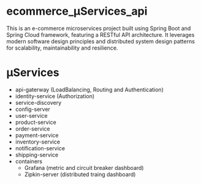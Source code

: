 # ecommerce_μServices_api
This is an e-commerce microservices project built using Spring Boot and Spring Cloud framework, featuring a RESTful API architecture. It leverages modern software design principles and distributed system design patterns for scalability, maintainability and resilience.

# μServices
  - api-gaterway (LoadBalancing, Routing and Authentication)
  - identity-service (Authorization)
  - service-discovery
  - config-server
  - user-service
  - product-service
  - order-service
  - payment-service
  - inventory-service
  - notification-service
  - shipping-service
  - containers
      - Grafana (metric and circuit breaker dashboard)
      - Zipkin-server (distributed traing dashboard)
